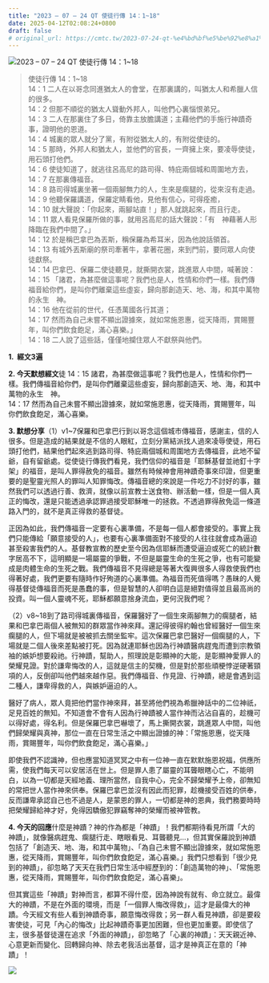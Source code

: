 ```yaml
---
title: "2023 – 07 – 24 QT 使徒行傳 14：1~18"
date: 2025-04-12T02:08:24+0800
draft: false
# original_url: https://cmtc.tw/2023-07-24-qt-%e4%bd%bf%e5%be%92%e8%a1%8c%e5%82%b3-14%ef%bc%9a118
---
```


![2023 – 07 – 24 QT  使徒行傳 14：1~18](/images/qt.jpg  "2023 – 07 – 24 QT  使徒行傳 14：1~18")

> 使徒行傳 14：1~18  
> 14：1 二人在以哥念同進猶太人的會堂，在那裏講的，叫猶太人和希臘人信的很多。  
> 14：2 但那不順從的猶太人聳動外邦人，叫他們心裏惱恨弟兄。  
> 14：3 二人在那裏住了多日，倚靠主放膽講道；主藉他們的手施行神蹟奇事，證明他的恩道。  
> 14：4 城裏的眾人就分了黨，有附從猶太人的，有附從使徒的。  
> 14：5 那時，外邦人和猶太人，並他們的官長，一齊擁上來，要凌辱使徒，用石頭打他們。  
> 14：6 使徒知道了，就逃往呂高尼的路司得、特庇兩個城和周圍地方去，  
> 14：7 在那裏傳福音。  
> 14：8 路司得城裏坐著一個兩腳無力的人，生來是瘸腿的，從來沒有走過。  
> 14：9 他聽保羅講道，保羅定睛看他，見他有信心，可得痊癒，  
> 14：10 就大聲說：「你起來，兩腳站直！」那人就跳起來，而且行走。  
> 14：11 眾人看見保羅所做的事，就用呂高尼的話大聲說：「有　神藉著人形降臨在我們中間了。」  
> 14：12 於是稱巴拿巴為丟斯，稱保羅為希耳米，因為他說話領首。  
> 14：13 有城外丟斯廟的祭司牽著牛，拿著花圈，來到門前，要同眾人向使徒獻祭。  
> 14：14 巴拿巴、保羅二使徒聽見，就撕開衣裳，跳進眾人中間，喊著說：  
> 14：15 「諸君，為甚麼做這事呢？我們也是人，性情和你們一樣。我們傳福音給你們，是叫你們離棄這些虛妄，歸向那創造天、地、海，和其中萬物的永生　神。  
> 14：16 他在從前的世代，任憑萬國各行其道；  
> 14：17 然而為自己未嘗不顯出證據來，就如常施恩惠，從天降雨，賞賜豐年，叫你們飲食飽足，滿心喜樂。」  
> 14：18 二人說了這些話，僅僅地攔住眾人不獻祭與他們。

**1.  經文3遍**

**2. 今天默想經文**徒 14：15 諸君，為甚麼做這事呢？我們也是人，性情和你們一樣。我們傳福音給你們，是叫你們離棄這些虛妄，歸向那創造天、地、海，和其中萬物的永生　神。  
14：17 然而為自己未嘗不顯出證據來，就如常施恩惠，從天降雨，賞賜豐年，叫你們飲食飽足，滿心喜樂。

**3. 默想分享**（1）v1~7保羅和巴拿巴行到以哥念這個城市傳福音，感謝主，信的人很多。但是造成的結果就是不信的人眼紅，立刻分黨結派找人過來凌辱使徒，用石頭打他們，結果他們起來逃到路司得、特庇兩個城和周圍地方去傳福音，此地不留爺，自有留爺處。從使徒行傳我們看見，我們信仰的福音是「耶穌基督並祂釘十字架」的福音，是叫人罪得赦免的福音。雖然有時候神會用神蹟奇事來印證，但更重要的是聖靈光照人的罪叫人知罪悔改。傳福音總的來說是一件吃力不討好的事，雖然我們可以透過行善、救濟，就像以前宣教士送食物、辦活動一樣，但是一個人真正的悔改，還是只能透過承認罪過接受耶穌唯一的拯救。不透過罪得赦免這一條道路入門的，就不是真正得救的基督徒。

正因為如此，我們傳福音一定要有心裏準備，不是每一個人都會接受的。事實上我們只能傳給「願意接受的人」，也要有心裏準備面對不接受的人往往就會成為逼迫甚至殺害我們的人。基督教宣教的歷史至今因為信耶穌而遭受逼迫或死亡的統計數字居高不下，這明顯是一場屬靈的爭戰，不但是屬靈生命的生死之爭，也有可能變成是肉體生命的生死之戰。我們傳福音不見得總是等著大復興很多人得救使我們也得著好處，我們更要有隨時作好殉道的心裏準備。為福音而死值得嗎？愚昧的人覺得基督徒傳福音而死是愚蠢的事，但是智慧的人卻明白這是絕對值得並且最高尚的投資。叫一個人靈魂不死，耶穌都願意捨身流血，更何況我們呢？

（2）v8~18到了路司得城裏傳福音，保羅醫好了一個生來兩腳無力的瘸腿者，結果和巴拿巴兩個人被無知的群眾當作神來拜。還記得彼得約翰也曾經醫好一個生來瘸腿的人，但下場就是被被抓去關坐監牢。這次保羅巴拿巴醫好一個瘸腿的人，下場就是二個人後來差點被打死。因為就連耶穌也因為行神蹟醫病趕鬼而遭到宗教領袖的嫉妒想要殺祂。行神蹟，幫助人，照理說是彰顯神的大能，是彰顯神愛罪人的榮耀見證。對於謙卑悔改的人，這就是信主的契機，但是對於那些頑梗悖逆硬著頸項的人，反倒卻叫他們越來越作惡。我們傳福音、作見證、行神蹟，總是會遇到這二種人，謙卑得救的人，與嫉妒逼迫的人。

醫好了病人，眾人竟把他們當作神來拜，甚至將他們視為希臘神話中的二位神祇，足見百姓的無知。不知道會不會有人因為行神蹟被人當作神而沾沾自喜的，趁機可以得好處，得名利。但是保羅巴拿巴嚇壞了，馬上撕開衣裳，跳進眾人中間，叫他們歸榮耀與真神，那位一直在日常生活之中顯出證據的神：「常施恩惠，從天降雨，賞賜豐年，叫你們飲食飽足，滿心喜樂。」

即使我們不認識神，但也應當知道冥冥之中有一位神一直在默默施恩祝福，供應所需，使我們每天可以安居活在世上。但是罪人患了屬靈的耳聾眼瞎心亡，不能明白，以為一切都是天經地義、理所當然，自我中心，完全不歸榮耀予上帝，卻無知的常把世人當作神來供奉。保羅巴拿巴並沒有因此而犯罪，趁機接受百姓的供奉，反而謙卑承認自己也不過是人，是蒙恩的罪人，一切都是神的恩典，我們務要時時把榮耀歸給神才好，免得因驕傲犯罪竊奪神的榮耀而被神管教。

**4. 今天的回應**什麼是神蹟？神的作為都是「神蹟」！我們都期待看見所謂「大的神蹟」，就像醫病趕鬼、瘸腿行走、瞎眼看見、耳聾聽見…，但其實保羅說到神蹟包括了「創造天、地、海，和其中萬物」、「為自己未嘗不顯出證據來，就如常施恩惠，從天降雨，賞賜豐年，叫你們飲食飽足，滿心喜樂。」我們只想看到「很少見到的神蹟」，卻忽略了天天在我們日常生活中經歷到的：「創造萬物的神」、「常施恩惠，從天降雨，賞賜豐年，叫你們飲食飽足，滿心喜樂」。

但其實這些「神蹟」對神而言，都算不得什麼，因為神說有就有、命立就立。最偉大的神蹟，不是在外面的環境，而是「一個罪人悔改得救」，這才是最偉大的神蹟。今天經文有些人看到神蹟奇事，願意悔改得救；另一群人看見神蹟，卻是要殺害使徒，可見「內心的悔改」比起神蹟奇事更加困難，但也更加重要。即使信了主，很多基督徒還在追求「外面的神蹟」，卻忽略了「心裏的神蹟」：天天親近神、心意更新而變化、回轉歸向神、除去老我活出基督，這才是神真正在意的「神蹟」！

![](/images/QLUcmgs.jpg)